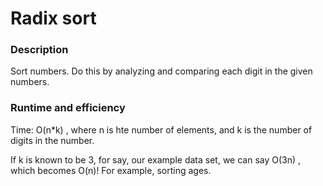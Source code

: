 # Radix sort

### Description
Sort numbers. Do this by analyzing and comparing each digit in the given numbers.

### Runtime and efficiency

Time: O(n*k) , where n is hte number of elements, and k is the number of digits in the number.

If k is known to be 3, for say, our example data set, we can say O(3n) , which becomes O(n)! For example, sorting ages.



